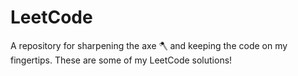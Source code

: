 # LeetCode
A repository for sharpening the axe 🪓 and keeping the code on my fingertips. These are some of my LeetCode solutions!
